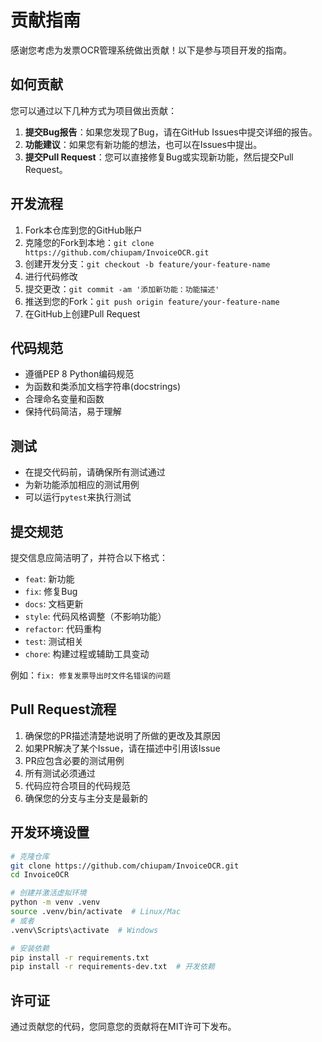 # 贡献指南

感谢您考虑为发票OCR管理系统做出贡献！以下是参与项目开发的指南。

## 如何贡献

您可以通过以下几种方式为项目做出贡献：

1. **提交Bug报告**：如果您发现了Bug，请在GitHub Issues中提交详细的报告。
2. **功能建议**：如果您有新功能的想法，也可以在Issues中提出。
3. **提交Pull Request**：您可以直接修复Bug或实现新功能，然后提交Pull Request。

## 开发流程

1. Fork本仓库到您的GitHub账户
2. 克隆您的Fork到本地：`git clone https://github.com/chiupam/InvoiceOCR.git`
3. 创建开发分支：`git checkout -b feature/your-feature-name`
4. 进行代码修改
5. 提交更改：`git commit -am '添加新功能：功能描述'`
6. 推送到您的Fork：`git push origin feature/your-feature-name`
7. 在GitHub上创建Pull Request

## 代码规范

- 遵循PEP 8 Python编码规范
- 为函数和类添加文档字符串(docstrings)
- 合理命名变量和函数
- 保持代码简洁，易于理解

## 测试

- 在提交代码前，请确保所有测试通过
- 为新功能添加相应的测试用例
- 可以运行`pytest`来执行测试

## 提交规范

提交信息应简洁明了，并符合以下格式：

- `feat`: 新功能
- `fix`: 修复Bug
- `docs`: 文档更新
- `style`: 代码风格调整（不影响功能）
- `refactor`: 代码重构
- `test`: 测试相关
- `chore`: 构建过程或辅助工具变动

例如：`fix: 修复发票导出时文件名错误的问题`

## Pull Request流程

1. 确保您的PR描述清楚地说明了所做的更改及其原因
2. 如果PR解决了某个Issue，请在描述中引用该Issue
3. PR应包含必要的测试用例
4. 所有测试必须通过
5. 代码应符合项目的代码规范
6. 确保您的分支与主分支是最新的

## 开发环境设置

```bash
# 克隆仓库
git clone https://github.com/chiupam/InvoiceOCR.git
cd InvoiceOCR

# 创建并激活虚拟环境
python -m venv .venv
source .venv/bin/activate  # Linux/Mac
# 或者
.venv\Scripts\activate  # Windows

# 安装依赖
pip install -r requirements.txt
pip install -r requirements-dev.txt  # 开发依赖
```

## 许可证

通过贡献您的代码，您同意您的贡献将在MIT许可下发布。 